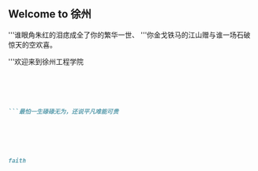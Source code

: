 ## Welcome to 徐州

'''谁眼角朱红的泪痣成全了你的繁华一世、
'''你金戈铁马的江山赠与谁一场石破惊天的空欢喜。



'''欢迎来到徐州工程学院
```markdown




    
```最怕一生碌碌无为，还说平凡难能可贵






faith
